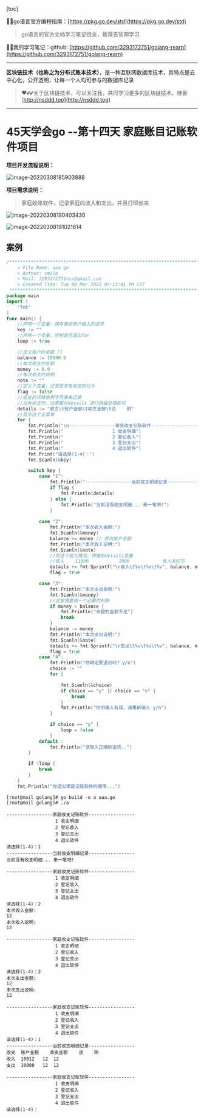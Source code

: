 [toc]

😶‍🌫️go语言官方编程指南：[https://pkg.go.dev/std](https://pkg.go.dev/std)

>   go语言的官方文档学习笔记很全，推荐去官网学习

😶‍🌫️我的学习笔记：github: [https://github.com/3293172751/golang-rearn](https://github.com/3293172751/golang-rearn)

---

**区块链技术（也称之为分布式账本技术）**，是一种互联网数据库技术，其特点是去中心化，公开透明，让每一个人均可参与的数据库记录

>   ❤️💕💕关于区块链技术，可以关注我，共同学习更多的区块链技术。博客[http://nsddd.top](http://nsddd.top)

---

# 45天学会go --第十四天  家庭账目记账软件项目



**项目开发流程说明：**

  ![image-20220308185903888](https://s2.loli.net/2022/03/08/3lZsIbCPLmJvEDY.png)



**项目需求说明：**

> 家庭收账软件，记录家庭的收入和支出，并且打印出来

![image-20220308190403430](https://s2.loli.net/2022/03/08/pZJAj4gCOF7RP9r.png)

![image-20220308191021614](https://s2.loli.net/2022/03/08/8REcJw2Y3SC9P1o.png)

## 案例

```go
/*************************************************************************
    > File Name: aaa.go
    > Author: smile
    > Mail: 3293172751nss@gmail.com 
    > Created Time: Tue 08 Mar 2022 07:13:41 PM CST
 ************************************************************************/
package main
import (
    "fmt"
)
func main() {
    //声明一个变量，保存接收用户输入的选项
    key := ""
    //声明一个变量，控制是否退出for
    loop := true

    //定义账户的余额 []
    balance := 10000.0
    //每次收支的金额
    money := 0.0 
    //每次收支的说明
    note := ""
    //定义个变量，记录是否有收支的行为
    flag := false
    //收支的详情使用字符串来记录
    //当有收支时，只需要对details 进行拼接处理即可
    details := "收支\t账户金额\t收支金额\t说    明"
    //显示这个主菜单
    for {
        fmt.Println("\n-----------------家庭收支记账软件-----------------")
        fmt.Println("                  1 收支明细")
        fmt.Println("                  2 登记收入")
        fmt.Println("                  3 登记支出")
        fmt.Println("                  4 退出软件")
        fmt.Print("请选择(1-4)：")
        fmt.Scanln(&key)

        switch key {
            case "1":
                fmt.Println("-----------------当前收支明细记录-----------------")
                if flag {
                    fmt.Println(details)
                } else {
                    fmt.Println("当前没有收支明细... 来一笔吧!")
                }   
                
            case "2":
                fmt.Println("本次收入金额:")
                fmt.Scanln(&money)
                balance += money // 修改账户余额
                fmt.Println("本次收入说明:")
                fmt.Scanln(&note)
                //将这个收入情况，拼接到details变量
                //收入    11000           1000            有人发红包
                details += fmt.Sprintf("\n收入\t%v\t%v\t%v", balance, money, note)
                flag = true

            case "3":
                fmt.Println("本次支出金额:")
                fmt.Scanln(&money)
                //这里需要做一个必要的判断
                if money > balance {
                    fmt.Println("余额的金额不足")
                    break
                }   
                balance -= money
                fmt.Println("本次支出说明:")
                fmt.Scanln(&note)
                details += fmt.Sprintf("\n支出\t%v\t%v\t%v", balance, money, note)
                flag = true
            case "4":
                fmt.Println("你确定要退出吗? y/n")
                choice := ""
                for {

                    fmt.Scanln(&choice)
                    if choice == "y" || choice == "n" {
                        break
                    }   
                    fmt.Println("你的输入有误，请重新输入 y/n")
                }   

                if choice == "y" {
                    loop = false
                }   
            default :
                fmt.Println("请输入正确的选项..")       
        }   

        if !loop {
            break 
        }  
    }   
    fmt.Println("你退出家庭记账软件的使用...")
```





```shell
[root@mail golang]# go build -o a aaa.go 
[root@mail golang]# ./a

-----------------家庭收支记账软件-----------------
                  1 收支明细
                  2 登记收入
                  3 登记支出
                  4 退出软件
请选择(1-4)：1
-----------------当前收支明细记录-----------------
当前没有收支明细... 来一笔吧!

-----------------家庭收支记账软件-----------------
                  1 收支明细
                  2 登记收入
                  3 登记支出
                  4 退出软件
请选择(1-4)：2
本次收入金额:
12
本次收入说明:
12

-----------------家庭收支记账软件-----------------
                  1 收支明细
                  2 登记收入
                  3 登记支出
                  4 退出软件
请选择(1-4)：3
本次支出金额:
12
本次支出说明:
12

-----------------家庭收支记账软件-----------------
                  1 收支明细
                  2 登记收入
                  3 登记支出
                  4 退出软件
请选择(1-4)：1
-----------------当前收支明细记录-----------------
收支	账户金额	收支金额	说    明
收入	10012	12	12
支出	10000	12	12

-----------------家庭收支记账软件-----------------
                  1 收支明细
                  2 登记收入
                  3 登记支出
                  4 退出软件
请选择(1-4)：
```

